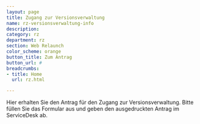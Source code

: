 ```yaml
---
layout: page
title: Zugang zur Versionsverwaltung
name: rz-versionsverwaltung-info
description: 
category: rz
department: rz
section: Web Relaunch
color_scheme: orange
button_title: Zum Antrag
button_url: #
breadcrumbs:
- title: Home
  url: rz.html

---
```

<p class="description text-white ml-60">Hier erhalten Sie den Antrag für den Zugang zur Versionsverwaltung. Bitte füllen Sie das Formular aus und geben den ausgedruckten Antrag im ServiceDesk ab.</p>
